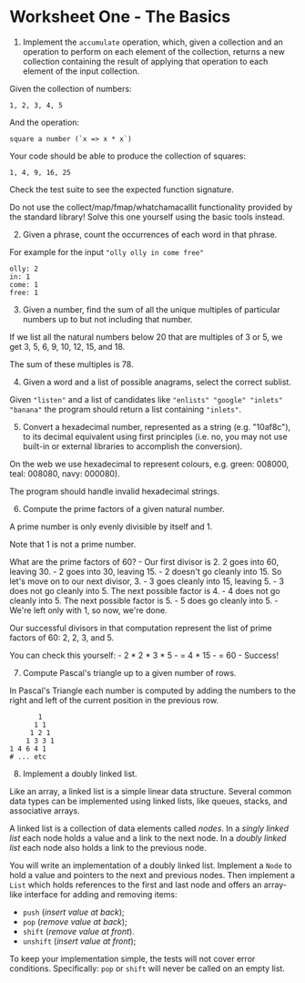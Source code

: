 # Worksheet One - The Basics


1. Implement the `accumulate` operation, which, given a collection and an
operation to perform on each element of the collection, returns a new
collection containing the result of applying that operation to each element of
the input collection.

 Given the collection of numbers:
```
1, 2, 3, 4, 5
```
 And the operation:
```
square a number (`x => x * x`)
```
 Your code should be able to produce the collection of squares:
```
1, 4, 9, 16, 25
```
Check the test suite to see the expected function signature.

 Do not use the collect/map/fmap/whatchamacallit functionality provided by the 
 standard library! Solve this one yourself using the basic tools instead.

2. Given a phrase, count the occurrences of each word in that phrase.

 For example for the input `"olly olly in come free"`

 ```text
olly: 2
in: 1
come: 1
free: 1
```

3. Given a number, find the sum of all the unique multiples of particular numbers up to
but not including that number.

 If we list all the natural numbers below 20 that are multiples of 3 or 5,
we get 3, 5, 6, 9, 10, 12, 15, and 18.

 The sum of these multiples is 78.

4. Given a word and a list of possible anagrams, select the correct sublist.

 Given `"listen"` and a list of candidates like `"enlists" "google"
"inlets" "banana"` the program should return a list containing
`"inlets"`.

5. Convert a hexadecimal number, represented as a string (e.g. "10af8c"), to its decimal equivalent using first principles (i.e. no, you may not use built-in or external libraries to accomplish the conversion).

 On the web we use hexadecimal to represent colours, e.g. green: 008000,
teal: 008080, navy: 000080).

 The program should handle invalid hexadecimal strings.
 
6. Compute the prime factors of a given natural number.

 A prime number is only evenly divisible by itself and 1.

 Note that 1 is not a prime number.


 What are the prime factors of 60?
	- Our first divisor is 2. 2 goes into 60, leaving 30.
	- 2 goes into 30, leaving 15.
  		- 2 doesn't go cleanly into 15. So let's move on to our next divisor, 3.
	- 3 goes cleanly into 15, leaving 5.
  		- 3 does not go cleanly into 5. The next possible factor is 4.
  		- 4 does not go cleanly into 5. The next possible factor is 5.
	- 5 does go cleanly into 5.
	- We're left only with 1, so now, we're done.

 Our successful divisors in that computation represent the list of prime
factors of 60: 2, 2, 3, and 5.

 You can check this yourself:
	- 2 * 2 * 3 * 5
	- = 4 * 15
	- = 60
	- Success!
	
7. Compute Pascal's triangle up to a given number of rows.

 In Pascal's Triangle each number is computed by adding the numbers to the right and left of the current position in the previous row.

 ```text
        1
       1 1
      1 2 1
     1 3 3 1
 1 4 6 4 1
 # ... etc
 ```
 
8. Implement a doubly linked list.

 Like an array, a linked list is a simple linear data structure. Several
common data types can be implemented using linked lists, like queues,
stacks, and associative arrays.

 A linked list is a collection of data elements called *nodes*. In a
*singly linked list* each node holds a value and a link to the next node.
In a *doubly linked list* each node also holds a link to the previous
node.

 You will write an implementation of a doubly linked list. Implement a
`Node` to hold a value and pointers to the next and previous nodes. Then
implement a `List` which holds references to the first and last node and
offers an array-like interface for adding and removing items:
 * `push` (*insert value at back*);
 * `pop` (*remove value at back*);
 * `shift` (*remove value at front*).
 * `unshift` (*insert value at front*);

 To keep your implementation simple, the tests will not cover error conditions. 
 Specifically: `pop` or `shift` will never be called on an empty list.
 

